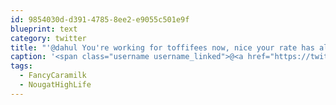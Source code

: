 ```yaml
---
id: 9854030d-d391-4785-8ee2-e9055c501e9f
blueprint: text
category: twitter
title: "'@dahul You're working for toffifees now, nice your rate has almost doubled!  #FancyCaramilk #NougatHighLife"
caption: '<span class="username username_linked">@<a href="https://twitter.com/dahul" title="Darren Hull (dahul)">dahul</a></span> You''re working for toffifees now, nice your rate has almost doubled!  <span class="hashtag hashtag_local">#<a href="http://tweettemp.darylchymko.ca/?tag=fancycaramilk">FancyCaramilk</a> <span class="hashtag hashtag_local">#<a href="http://tweettemp.darylchymko.ca/?tag=nougathighlife">NougatHighLife</a>'
tags:
  - FancyCaramilk
  - NougatHighLife
---
```

